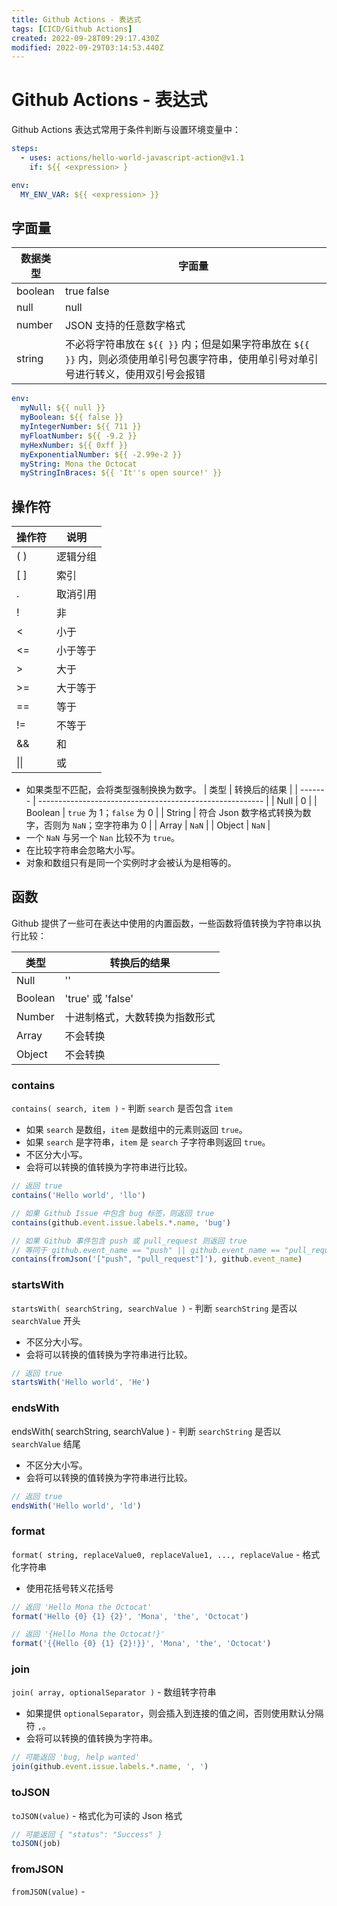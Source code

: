 ```yaml
---
title: Github Actions - 表达式
tags: [CICD/Github Actions]
created: 2022-09-28T09:29:17.430Z
modified: 2022-09-29T03:14:53.440Z
---
```


# Github Actions - 表达式

Github Actions 表达式常用于条件判断与设置环境变量中：

```yaml
steps:
  - uses: actions/hello-world-javascript-action@v1.1
    if: ${{ <expression> }

env:
  MY_ENV_VAR: ${{ <expression> }}
```

## 字面量

| 数据类型 | 字面量                                                                                                                                 |
| -------- | -------------------------------------------------------------------------------------------------------------------------------------- |
| boolean  | true false                                                                                                                             |
| null     | null                                                                                                                                   |
| number   | JSON 支持的任意数字格式                                                                                                                |
| string   | 不必将字符串放在 `${{ }}` 内；但是如果字符串放在 `${{ }}` 内，则必须使用单引号包裹字符串，使用单引号对单引号进行转义，使用双引号会报错 |

```yaml
env:
  myNull: ${{ null }}
  myBoolean: ${{ false }}
  myIntegerNumber: ${{ 711 }}
  myFloatNumber: ${{ -9.2 }}
  myHexNumber: ${{ 0xff }}
  myExponentialNumber: ${{ -2.99e-2 }}
  myString: Mona the Octocat
  myStringInBraces: ${{ 'It''s open source!' }}
```

## 操作符

| 操作符 | 说明     |
| ------ | -------- |
| ( )    | 逻辑分组 |
| [ ]    | 索引     |
| .      | 取消引用 |
| !      | 非       |
| <      | 小于     |
| <=     | 小于等于 |
| >      | 大于     |
| >=     | 大于等于 |
| ==     | 等于     |
| !=     | 不等于   |
| &&     | 和       |
| \|\|   | 或       |

- 如果类型不匹配，会将类型强制换换为数字。
  | 类型 | 转换后的结果 |
  | ------- | -------------------------------------------------------- |
  | Null | 0 |
  | Boolean | `true` 为 1；`false` 为 0 |
  | String | 符合 Json 数字格式转换为数字，否则为 `NaN`；空字符串为 0 |
  | Array | `NaN` |
  | Object | `NaN` |
- 一个 `NaN` 与另一个 `Nan` 比较不为 `true`。
- 在比较字符串会忽略大小写。
- 对象和数组只有是同一个实例时才会被认为是相等的。

## 函数

Github 提供了一些可在表达中使用的内置函数，一些函数将值转换为字符串以执行比较：

| 类型    | 转换后的结果                   |
| ------- | ------------------------------ |
| Null    | ''                             |
| Boolean | 'true' 或 'false'              |
| Number  | 十进制格式，大数转换为指数形式 |
| Array   | 不会转换                       |
| Object  | 不会转换                       |

### contains

`contains( search, item )` - 判断 `search` 是否包含 `item`

- 如果 `search` 是数组，`item` 是数组中的元素则返回 `true`。
- 如果 `search` 是字符串，`item` 是 `search` 子字符串则返回 `true`。
- 不区分大小写。
- 会将可以转换的值转换为字符串进行比较。

```javascript
// 返回 true
contains('Hello world', 'llo')

// 如果 Github Issue 中包含 bug 标签，则返回 true
contains(github.event.issue.labels.*.name, 'bug')

// 如果 Github 事件包含 push 或 pull_request 则返回 true
// 等同于 github.event_name == "push" || github.event_name == "pull_request"
contains(fromJson('["push", "pull_request"]'), github.event_name)
```

### startsWith

`startsWith( searchString, searchValue )` - 判断 `searchString` 是否以 `searchValue` 开头

- 不区分大小写。
- 会将可以转换的值转换为字符串进行比较。

```javascript
// 返回 true
startsWith('Hello world', 'He') 
```

### endsWith

endsWith( searchString, searchValue ) - 判断 `searchString` 是否以 `searchValue` 结尾

- 不区分大小写。
- 会将可以转换的值转换为字符串进行比较。

```javascript
// 返回 true
endsWith('Hello world', 'ld')
```

### format

`format( string, replaceValue0, replaceValue1, ..., replaceValue` - 格式化字符串

- 使用花括号转义花括号

```javascript
// 返回 'Hello Mona the Octocat'
format('Hello {0} {1} {2}', 'Mona', 'the', 'Octocat')

// 返回 '{Hello Mona the Octocat!}'
format('{{Hello {0} {1} {2}!}}', 'Mona', 'the', 'Octocat')
```

### join

`join( array, optionalSeparator )` - 数组转字符串

- 如果提供 `optionalSeparator`，则会插入到连接的值之间，否则使用默认分隔符 `,`。
- 会将可以转换的值转换为字符串。

```javascript
// 可能返回 'bug, help wanted'
join(github.event.issue.labels.*.name, ', ')
```

### toJSON

`toJSON(value)` - 格式化为可读的 Json 格式

```javascript
// 可能返回 { "status": "Success" }
toJSON(job)
```

### fromJSON

`fromJSON(value)` - 